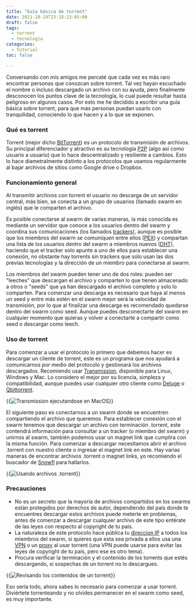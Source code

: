 ```yaml
---
title: "Guía básica de torrent"
date: 2021-10-29T23:18:23-05:00
draft: false
tags:
  - torrent
  - tecnología
categories:
  - tutorial
toc: false

---
```

Conversando con mis amigos me percaté que cada vez es más raro encontrar personas que conozcan sobre torrent. Tal vez hayan escuchado el nombre o incluso descargado un archivo con su ayuda, pero finalmente desconocen los puntos clave de la tecnología, lo cual puede resultar hasta peligroso en algunos casos. Por esto me he decidido a escribir una guía básica sobre torrent, para que más personas puedan usarlo con tranquilidad, conociendo lo que hacen y a lo que se exponen.

### Qué es torrent

Torrent (mejor dicho [BitTorrent](https://es.wikipedia.org/wiki/BitTorrent)) es un protocolo de transmisión de archivos. Su principal diferenciador y atractivo es su tecnología [P2P](https://es.wikipedia.org/wiki/P2P) (algo así como usuario a usuario) que lo hace descentralizado y resiliente a cambios. Esto lo hace diametralmente distinto a los protocolos que usamos regularmente al bajar archivos de sitios como Google drive o Dropbox.

### Funcionamiento general

Al transmitir archivos con torrent el usuario no descarga de un servidor central, más bien, se conecta a un grupo de usuarios (llamado swarm en inglés) que le comparten el archivo.
  
Es posible conectarse al swarm de varias maneras, la más conocida es mediante un servidor que conoce a los usuarios dentro del swarm y coordina sus comunicaciones (los llamados [trackers](http://wiki.bitcomet.com/peers_seeds_torrent_tracker_dht_peer_exchange_pex_magnet_links#tracker)), aunque es posible que los miembros del swarm se comuniquen entre ellos ([PEX](http://wiki.bitcomet.com/peers_seeds_torrent_tracker_dht_peer_exchange_pex_magnet_links#peer_exchange_pex)) y compartan una lista de los usuarios dentro del swarm a miembros nuevos ([DHT](http://wiki.bitcomet.com/peers_seeds_torrent_tracker_dht_peer_exchange_pex_magnet_links#dht)), haciendo que el tracker solo apunte a uno de ellos para establecer una conexión, no obstante hay torrents sin trackers que solo usan las dos previas tecnologías y la dirección de un miembro para conectarse al swarm.

Los miembros del swarm pueden tener uno de dos roles: pueden ser "leeches" que descargan el archivo y comparten lo que tienen almacenado a otros o "seeds" que ya han descargado el archivo completo y solo lo comparten. Para comenzar una descarga es necesario que haya al menos un seed y entre más estén en el swarm mejor será la velocidad de transmisión, por lo que al finalizar una descarga es recomendado quedarse dentro del swarm como seed. Aunque puedes desconectarte del swarm en cualquier momento que quieras y volver a conectarte a compartir como seed o descargar como leech. 

### Uso de torrent

Para comenzar a usar el protocolo lo primero que debemos hacer es descargar un cliente de torrent, este es un programa que nos ayudará a comunicarnos por medio del protocolo y gestionará los archivos descargados. Recomiendo usar [Transmission](https://transmissionbt.com/), disponible para Linux, Windows y Mac. Lo considero el mejor por su licencia, simpleza y compatibilidad, aunque puedes usar cualquier otro cliente como [Deluge](https://deluge-torrent.org/) o [Qbittorrent](https://www.qbittorrent.org/).

{{<img src="img/transmission_mac" title="Transmission ejecutandose en MacOS" desc="Cliente transmission en una Mac">}}

El siguiente paso es conectarnos a un swarm donde se encuentren compartiendo el archivo que queremos. Para establecer conexión con el swarm tenemos que descargar un archivo con terminación .torrent, este contendrá información para consultar a un tracker (o miembro del swarm) y unirnos al swarm, también podemos usar un magnet link que cumplira con la misma función. Para comenzar a descargar necesitamos abrir el archivo .torrent con nuestro cliente o ingresar el magnet link en este. Hay varias maneras de encontrar archivos .torrent o magnet links, yo recomiendo el buscador de [Snowfl](https://snowfl.com/) para hallarlos.

{{<img src="img/add_torrent_file" title="Usando archivos .torrent" desc="Añadiendo torrent por medio de un archivo .torrent al cliente">}}

### Precauciones

- No es un secreto que la mayoría de archivos compartidos en los swarms están protegidos por derechos de autor, dependiendo del país donde te encuentres descargar estos archivos puede meterte en problemas, antes de comenzar a descargar cualquier archivo de este tipo entérate de las leyes con respecto al copyright de tu país.
- La naturaleza de este protocolo hace pública tu [direccion IP](https://es.wikipedia.org/wiki/Direcci%C3%B3n_IP) a todos los miembros del swarm, si quieres que esta sea privada a ellos usa una [VPN](https://es.wikipedia.org/wiki/Red_privada_virtual) o un [proxy](https://es.wikipedia.org/wiki/Servidor_proxy) al usar torrent (una VPN puede usarse para evitar las leyes de copyright de tu país, pero ese es otro tema).
- Procura verificar la terminación y el contenido de los torrents que estés descargando, si sospechas de un torrent no lo descargues.

{{<img src="img/inspect_torrent" title="Revisando los contenidos de un torrent" desc="Inspeccionando los contenidos de un torrent en transmision">}}

Eso sería todo, ahora sabes lo necesario para comenzar a usar torrent. Diviértete torrenteando y no olvides permanecer en el swarm como seed, es muy importante.

